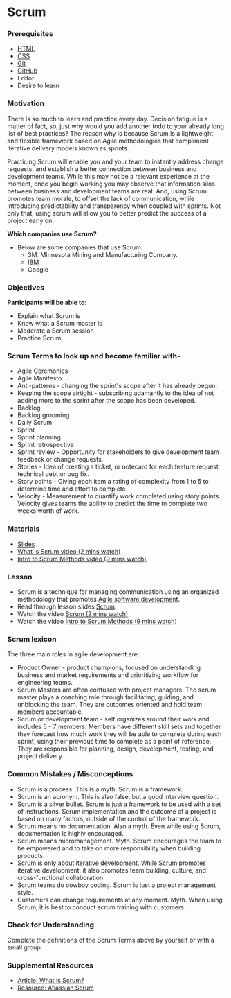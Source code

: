 # Scrum

### Prerequisites

- [HTML](/web/html.md)
- [CSS](/web/css.md)
- [Git](../git/git-version-control.md)
- [GitHub](../git/github-storage.md)
- Editor
- Desire to learn

### Motivation

There is so much to learn and practice every day. Decision fatigue is a matter of fact, so, just why would you add another todo to your already long list of best practices? The reason why is because Scrum is a lightweight and flexible framework based on Agile methodologies that compliment iterative delivery models known as sprints.

Practicing Scrum will enable you and your team to instantly address change requests, and establish a better connection between business and development teams. While this may not be a relevant experience at the moment, once you begin working you may observe that information silos between business and development teams are real. And, using Scrum promotes team morale, to offset the lack of communication, while introducing predictability and transparency when coupled with sprints. Not only that, using scrum will allow you to better predict the success of a project early on.

**Which companies use Scrum?**

- Below are some companies that use Scrum.
  - 3M: Minnesota Mining and Manufacturing Company.
  - IBM
  - Google

### Objectives

**Participants will be able to:**

- Explain what Scrum is
- Know what a Scrum master is
- Moderate a Scrum session
- Practice Scrum

### Scrum Terms to look up and become familiar with-

- Agile Ceremonies
- Agile Manifesto
- Anti-patterns - changing the sprint's scope after it has already begun.
- Keeping the scope airtight - subscribing adamantly to the idea of not adding more to the sprint after the scope has been developed.
- Backlog
- Backlog grooming
- Daily Scrum
- Sprint
- Sprint planning
- Sprint retrospective
- Sprint review - Opportunity for stakeholders to give development team feedback or change requests.
- Stories - Idea of creating a ticket, or notecard for each feature request, technical debt or bug fix.
- Story points - Giving each item a rating of complexity from 1 to 5 to determine time and effort to complete
- Velocity - Measurement to quantify work completed using story points. Velocity gives teams the ability to predict the time to complete two weeks worth of work.

### Materials

- [Slides](https://www.slideshare.net/jurgenappelo/the-zen-of-scrum-10)
- [What is Scrum video (2 mins watch)](https://youtu.be/TRcReyRYIMg)
- [Intro to Scrum Methods video (9 mins watch)](https://www.youtube.com/watch?v=XU0llRltyFM)

### Lesson

- Scrum is a technique for managing communication using an organized methodology that promotes [Agile software development](https://en.wikipedia.org/wiki/Agile_software_development).
- Read through lesson slides [Scrum](https://www.slideshare.net/jurgenappelo/the-zen-of-scrum-10).
- Watch the video [Scrum (2 mins watch)](https://youtu.be/TRcReyRYIMg)
- Watch the video [Intro to Scrum Methods (9 mins watch)](https://www.youtube.com/watch?v=XU0llRltyFM)

### Scrum lexicon

The three main roles in agile development are:

- Product Owner - product champions, focused on understanding business and market requirements and prioritizing workflow for engineering teams.
- Scrum Masters are often confused with project managers. The scrum master plays a coaching role through facilitating, guiding, and unblocking the team. They are outcomes oriented and hold team members accountable.
- Scrum or development team - self organizes around their work and includes 5 - 7 members. Members have different skill sets and together they forecast how much work they will be able to complete during each sprint, using their previous time to complete as a point of reference. They are responsible for planning, design, development, testing, and project delivery.

### Common Mistakes / Misconceptions

- Scrum is a process. This is a myth. Scrum is a framework.
- Scrum is an acronym. This is also false, but a good interview question.
- Scrum is a silver bullet. Scrum is just a framework to be used with a set of instructions. Scrum implementation and the outcome of a project is based on many factors, outside of the control of the framework.
- Scrum means no documentation. Also a myth. Even while using Scrum, documentation is highly encouraged.
- Scrum means micromanagement. Myth. Scrum encourages the team to be empowered and to take on more responsibility when building products.
- Scrum is only about iterative development. While Scrum promotes iterative development, it also promotes team building, culture, and cross-functional collaboration.
- Scrum teams do cowboy coding. Scrum is just a project management style.
- Customers can change requirements at any moment. Myth. When using Scrum, it is best to conduct scrum training with customers.

### Check for Understanding

Complete the definitions of the Scrum Terms above by yourself or with a small group.

### Supplemental Resources

- [Article: What is Scrum?](https://www.scrum.org/resources/what-is-scrum)
- [Resource: Atlassian Scrum](https://www.atlassian.com/agile/scrum)
